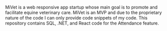 MiVet is a web responsive app startup whose main goal is to promote and facilitate equine veterinary care. MiVet is an MVP and due to the proprietary nature of the code I can only provide code snippets of my code. This repository contains SQL, .NET, and React code for the Attendance feature.
